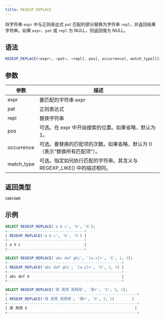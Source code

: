 ```yaml
---
title: REGEXP_REPLACE
---
```


将字符串 `expr` 中与正则表达式 `pat` 匹配的部分替换为字符串 `repl`，并返回结果字符串。如果 `expr`、`pat` 或 `repl` 为 NULL，则返回值为 NULL。

## 语法

```sql
REGEXP_REPLACE(<expr>, <pat>, <repl[, pos[, occurrence[, match_type]]]>)
```

## 参数

| 参数        | 描述                                                                                                             |
|-------------|-----------------------------------------------------------------------------------------------------------------|
| expr        | 要匹配的字符串 expr                                                                                              |
| pat         | 正则表达式                                                                                                      |
| repl        | 替换字符串                                                                                                      |
| pos         | 可选。在 expr 中开始搜索的位置。如果省略，默认为 1。                                                             |
| occurrence  | 可选。要替换的匹配项的次数。如果省略，默认为 0（表示“替换所有匹配项”）。                                         |
| match_type  | 可选。指定如何执行匹配的字符串。其含义与 REGEXP_LIKE() 中的描述相同。                                            |

## 返回类型

`VARCHAR`

## 示例

```sql
SELECT REGEXP_REPLACE('a b c', 'b', 'X');
+-----------------------------------+
| REGEXP_REPLACE('a b c', 'b', 'X') |
+-----------------------------------+
| a X c                             |
+-----------------------------------+

SELECT REGEXP_REPLACE('abc def ghi', '[a-z]+', 'X', 1, 3);
+----------------------------------------------------+
| REGEXP_REPLACE('abc def ghi', '[a-z]+', 'X', 1, 3) |
+----------------------------------------------------+
| abc def X                                          |
+----------------------------------------------------+

SELECT REGEXP_REPLACE('周 周周 周周周', '周+', 'X', 3, 2);
+-----------------------------------------------------------+
| REGEXP_REPLACE('周 周周 周周周', '周+', 'X', 3, 2)        |
+-----------------------------------------------------------+
| 周 周周 X                                                 |
+-----------------------------------------------------------+
```